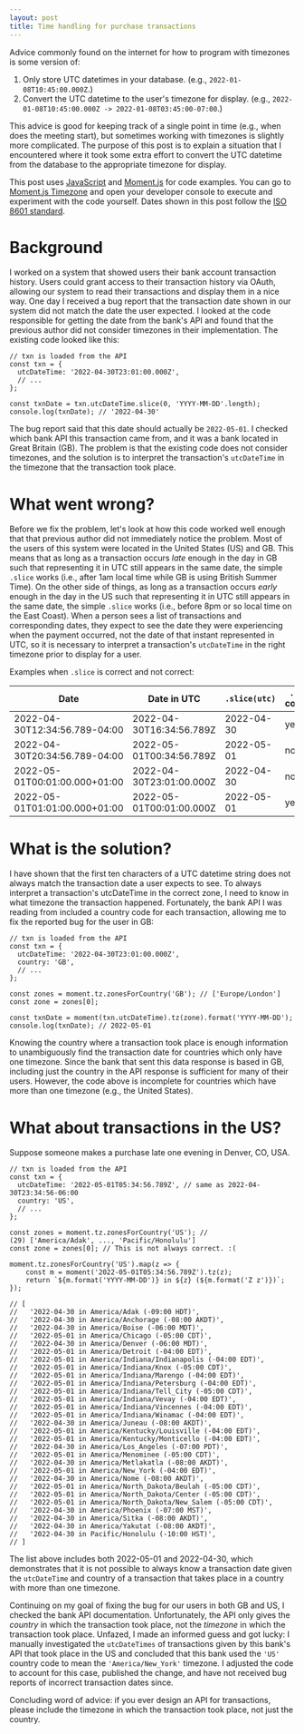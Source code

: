 ```yaml
---
layout: post
title: Time handling for purchase transactions
---
```


Advice commonly found on the internet for how to program with timezones is some
version of:
1. Only store UTC datetimes in your database. (e.g.,
   `2022-01-08T10:45:00.000Z`.)
2. Convert the UTC datetime to the user's timezone for display. (e.g.,
   `2022-01-08T10:45:00.000Z -> 2022-01-08T03:45:00-07:00`.)

This advice is good for keeping track of a single point in time (e.g., when
does the meeting start), but sometimes working with timezones is slightly more
complicated.
The purpose of this post is to explain a situation that I encountered where it
took some extra effort to convert the UTC datetime from the database to the
appropriate timezone for display.

This post uses
[JavaScript](https://en.wikipedia.org/wiki/ECMAScript)
and
[Moment.js](https://momentjs.com/)
for code examples.
You can go to
[Moment.js Timezone](https://momentjs.com/timezone/)
and open your developer console to execute and experiment with the code
yourself.
Dates shown in this post follow the
[ISO 8601 standard](https://en.wikipedia.org/wiki/ISO_8601).

# Background

I worked on a system that showed users their bank account transaction
history. Users could grant access to their transaction history via OAuth,
allowing our system to read their transactions and display them in a nice way.
One day I received a bug report that the transaction date shown in our system
did not match the date the user expected. I looked at the code responsible for
getting the date from the bank's API and found that the previous author did not
consider timezones in their implementation. The existing code looked like this:

```
// txn is loaded from the API
const txn = {
  utcDateTime: '2022-04-30T23:01:00.000Z',
  // ...
};

const txnDate = txn.utcDateTime.slice(0, 'YYYY-MM-DD'.length);
console.log(txnDate); // '2022-04-30'
```

The bug report said that this date should actually be `2022-05-01`.
I checked which bank API this transaction came from, and it was a bank located
in Great Britain (GB). The problem is that the existing code does not consider
timezones, and the solution is to interpret the transaction's `utcDateTime` in
the timezone that the transaction took place.

# What went wrong?

Before we fix the problem, let's look at how this code worked well enough that
that previous author did not immediately notice the problem.
Most of the users of this system were located in the United States (US) and GB.
This means that as long as a transaction occurs _late_ enough in the day in GB
such that representing it in UTC still appears in the same date, the simple
`.slice` works (i.e., after 1am local time while GB is using British Summer
Time).
On the other side of things, as long as a transaction occurs _early_ enough in
the day in the US such that representing it in UTC still appears in the same
date, the simple `.slice` works (i.e., before 8pm or so local time on the East
Coast).
When a person sees a list of transactions and corresponding dates, they expect
to see the date they were experiencing when the payment occurred, not the date
of that instant represented in UTC, so it is necessary to interpret a
transaction's `utcDateTime` in the right timezone prior to display for a user.

Examples when `.slice` is correct and not correct:

| Date                          | Date in UTC              | `.slice(utc)` | `.slice` correct? |
| ----------------------------- | ------------------------ | ------------- | ----------------- |
| 2022-04-30T12:34:56.789-04:00 | 2022-04-30T16:34:56.789Z | 2022-04-30    | yes               |
| 2022-04-30T20:34:56.789-04:00 | 2022-05-01T00:34:56.789Z | 2022-05-01    | no                |
| 2022-05-01T00:01:00.000+01:00 | 2022-04-30T23:01:00.000Z | 2022-04-30    | no                |
| 2022-05-01T01:01:00.000+01:00 | 2022-05-01T00:01:00.000Z | 2022-05-01    | yes               |

# What is the solution?

I have shown that the first ten characters of a UTC datetime string does not
always match the transaction date a user expects to see.
To always interpret a transaction's utcDateTime in the correct zone, I need to
know in what timezone the transaction happened.
Fortunately, the bank API I was reading from included a country code for each
transaction, allowing me to fix the reported bug for the user in GB:

```
// txn is loaded from the API
const txn = {
  utcDateTime: '2022-04-30T23:01:00.000Z',
  country: 'GB',
  // ...
};

const zones = moment.tz.zonesForCountry('GB'); // ['Europe/London']
const zone = zones[0];

const txnDate = moment(txn.utcDateTime).tz(zone).format('YYYY-MM-DD');
console.log(txnDate); // 2022-05-01
```

Knowing the country where a transaction took place is enough information to
unambiguously find the transaction date for countries which only have one
timezone.
Since the bank that sent this data response is based in GB,
including just the country in the
API response is sufficient for many of their users.
However, the code above is incomplete for countries which have more than one
timezone (e.g., the United States).

# What about transactions in the US?

Suppose someone makes a purchase late one evening in Denver, CO, USA.

```
// txn is loaded from the API
const txn = {
  utcDateTime: '2022-05-01T05:34:56.789Z', // same as 2022-04-30T23:34:56-06:00
  country: 'US',
  // ...
};

const zones = moment.tz.zonesForCountry('US'); // (29) ['America/Adak', ..., 'Pacific/Honolulu']
const zone = zones[0]; // This is not always correct. :(

moment.tz.zonesForCountry('US').map(z => {
    const m = moment('2022-05-01T05:34:56.789Z').tz(z);
    return `${m.format('YYYY-MM-DD')} in ${z} (${m.format('Z z')})`;
});

// [
//   '2022-04-30 in America/Adak (-09:00 HDT)',
//   '2022-04-30 in America/Anchorage (-08:00 AKDT)',
//   '2022-04-30 in America/Boise (-06:00 MDT)',
//   '2022-05-01 in America/Chicago (-05:00 CDT)',
//   '2022-04-30 in America/Denver (-06:00 MDT)',
//   '2022-05-01 in America/Detroit (-04:00 EDT)',
//   '2022-05-01 in America/Indiana/Indianapolis (-04:00 EDT)',
//   '2022-05-01 in America/Indiana/Knox (-05:00 CDT)',
//   '2022-05-01 in America/Indiana/Marengo (-04:00 EDT)',
//   '2022-05-01 in America/Indiana/Petersburg (-04:00 EDT)',
//   '2022-05-01 in America/Indiana/Tell_City (-05:00 CDT)',
//   '2022-05-01 in America/Indiana/Vevay (-04:00 EDT)',
//   '2022-05-01 in America/Indiana/Vincennes (-04:00 EDT)',
//   '2022-05-01 in America/Indiana/Winamac (-04:00 EDT)',
//   '2022-04-30 in America/Juneau (-08:00 AKDT)',
//   '2022-05-01 in America/Kentucky/Louisville (-04:00 EDT)',
//   '2022-05-01 in America/Kentucky/Monticello (-04:00 EDT)',
//   '2022-04-30 in America/Los_Angeles (-07:00 PDT)',
//   '2022-05-01 in America/Menominee (-05:00 CDT)',
//   '2022-04-30 in America/Metlakatla (-08:00 AKDT)',
//   '2022-05-01 in America/New_York (-04:00 EDT)',
//   '2022-04-30 in America/Nome (-08:00 AKDT)',
//   '2022-05-01 in America/North_Dakota/Beulah (-05:00 CDT)',
//   '2022-05-01 in America/North_Dakota/Center (-05:00 CDT)',
//   '2022-05-01 in America/North_Dakota/New_Salem (-05:00 CDT)',
//   '2022-04-30 in America/Phoenix (-07:00 MST)',
//   '2022-04-30 in America/Sitka (-08:00 AKDT)',
//   '2022-04-30 in America/Yakutat (-08:00 AKDT)',
//   '2022-04-30 in Pacific/Honolulu (-10:00 HST)',
// ]
```

The list above includes both 2022-05-01 and 2022-04-30, which demonstrates that
it is not possible to always know a transaction date given the `utcDateTime` and
country of a transaction that takes place in a country with more than one
timezone.

Continuing on my goal of fixing the bug for our users in both GB and US, I
checked the bank API documentation.
Unfortunately, the API only gives the _country_ in which the transaction took
place, not the _timezone_ in which the transaction took place.
Unfazed, I made an informed guess and got lucky:
I manually investigated the `utcDateTimes` of transactions given by this bank's
API that took place in the US and concluded that this bank used the `'US'`
country code to mean the `'America/New_York'` timezone. I adjusted the code to
account for this case, published the change, and have not received bug reports
of incorrect transaction dates since.

Concluding word of advice: if you ever design an API for transactions, please
include the timezone in which the transaction took place, not just the country.
